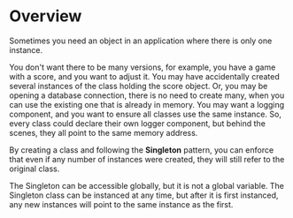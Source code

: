 # Overview

Sometimes you need an object in an application where there is only one instance.

You don't want there to be many versions, for example, you have a game with a score, and you want to adjust it. You may have accidentally created several instances of the class holding the score object. Or, you may be opening a database connection, there is no need to create many, when you can use the existing one that is already in memory. You may want a logging component, and you want to ensure all classes use the same instance. So, every class could declare their own logger component, but behind the scenes, they all point to the same memory address.

By creating a class and following the **Singleton** pattern, you can enforce that even if any number of instances were created, they will still refer to the original class.

The Singleton can be accessible globally, but it is not a global variable. The Singleton class can be instanced at any time, but after it is first instanced, any new instances will point to the same instance as the first.
